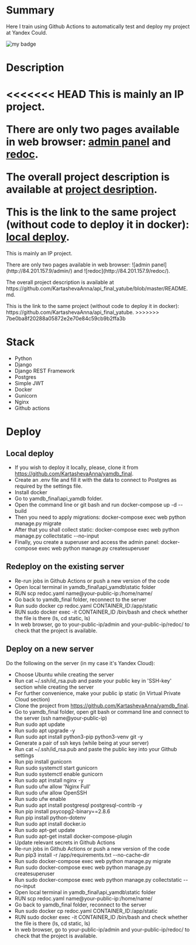 # Summary
Here I train using Github Actions to automatically test and deploy my project at Yandex Could. <p>
![my badge](https://github.com/KartashevaAnna/yamdb_final/actions/workflows/yamdb_workflow.yml/badge.svg) </p>

# Description
<<<<<<< HEAD
This is mainly an IP project.<p></p> 
There are only two pages available in web browser: [admin panel](http://84.201.157.9/admin/) and [redoc](http://84.201.157.9/redoc/).<p></p>
The overall project description is available at [project desription](https://github.com/KartashevaAnna/api_final_yatube/blob/master/README.md). <p></p>
This is the link to the same project (without code to deploy it in docker): [local deploy](https://github.com/KartashevaAnna/api_final_yatube).
=======
<p>This is mainly an IP project.</p> 
There are only two pages available in web browser: ![admin panel](http://84.201.157.9/admin/) and ![redoc](http://84.201.157.9/redoc/).
<p> The overall project description is available at https://github.com/KartashevaAnna/api_final_yatube/blob/master/README.md. </p>
This is the link to the same project (without code to deploy it in docker): https://github.com/KartashevaAnna/api_final_yatube.
>>>>>>> 7be0ba8f20288a05872e2e70e84c59cb9b2ffa3b


# Stack
- Python
- Django
- Django REST Framework
- Postgres
- Simple JWT
- Docker
- Gunicorn
- Nginx
- Github actions

# Deploy

## Local deploy
- If you wish to deploy it locally, please, clone it from https://github.com/KartashevaAnna/yamdb_final.
- Create an .env file and fill it with the data to connect to Postgres as required by the settings file.
- Install docker
- Go to yamdb_final\api_yamdb folder.
- Open the command line or git bash and run docker-compose up -d --build
- Then you need to apply migrations: docker-compose exec web python manage.py migrate
- After that you shall collect static: docker-compose exec web python manage.py collectstatic --no-input
- Finally, you create a superuser and access the admin panel: docker-compose exec web python manage.py createsuperuser

## Redeploy on the existing server
- Re-run jobs in Github Actions or push a new version of the code
- Open local terminal in yamdb_final\api_yamdb\static folder
- RUN scp redoc.yaml name@your-public-ip:/home/name/
- Go back to yamdb_final folder, reconnect to the server
- Run sudo docker cp redoc.yaml CONTAINER_ID:/app/static
- RUN sudo docker exec -it CONTAINER_ID /bin/bash and check whether the file is there (ls, cd static, ls)
- In web browser, go to your-public-ip/admin and your-public-ip/redoc/ to check that the project is available.

## Deploy on a new server
Do the following on the server (in my case it's Yandex Cloud):
- Choose Ubuntu while creating the server
- Run cat ~/.ssh/id_rsa.pub and paste your public key in 'SSH-key' section while creating the server
- For further convenience, make your public ip static (in Virtual Private Cloud section)
- Clone the project from https://github.com/KartashevaAnna/yamdb_final.
- Go to yamdb_final folder, open git bash or command line and connect to the server (ssh name@your-public-ip)
- Run sudo apt update
- Run sudo apt upgrade -y
- Run sudo apt install python3-pip python3-venv git -y
- Generate a pair of ssh keys (while being at your server)
- Run cat ~/.ssh/id_rsa.pub and paste the public key into your Github settings
- Run pip install gunicorn 
- Run sudo systemctl start gunicorn
- Run sudo systemctl enable gunicorn
- Run sudo apt install nginx -y 
- Run sudo ufw allow 'Nginx Full'
- Run sudo ufw allow OpenSSH 
- Run sudo ufw enable
- Run sudo apt install postgresql postgresql-contrib -y
- Run pip install psycopg2-binary==2.8.6 
- Run pip install python-dotenv
- Run sudo apt install docker.io
- Run sudo apt-get update
- Run sudo apt-get install docker-compose-plugin
- Update relevant secrets in Github Actions
- Re-run jobs in Github Actions or push a new version of the code
- Run pip3 install -r /app/requirements.txt --no-cache-dir
- Run sudo docker-compose exec web python manage.py migrate
- Run sudo docker-compose exec web python manage.py createsuperuser
- Run sudo docker-compose exec web python manage.py collectstatic --no-input
- Open local terminal in yamdb_final\api_yamdb\static folder
- RUN scp redoc.yaml name@your-public-ip:/home/name/
- Go back to yamdb_final folder, reconnect to the server
- Run sudo docker cp redoc.yaml CONTAINER_ID:/app/static
- RUN sudo docker exec -it CONTAINER_ID /bin/bash and check whether the file is there (ls, cd static, ls)
- In web browser, go to your-public-ip/admin and your-public-ip/redoc/ to check that the project is available.

